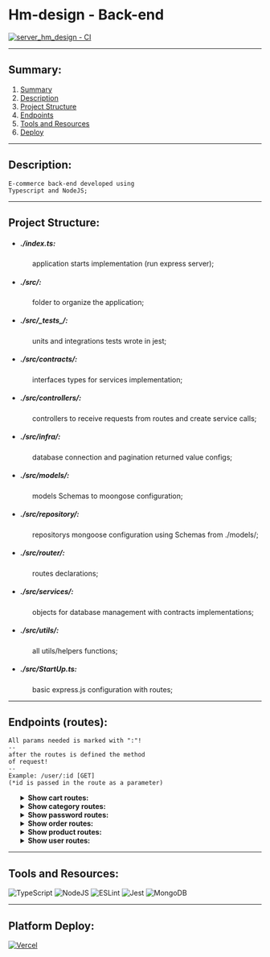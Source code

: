 # Hm-design - Back-end

[![server_hm_design - CI](https://github.com/hernandemonteiro/server_hm_design/actions/workflows/ci.preview.yml/badge.svg)](https://github.com/hernandemonteiro/server_hm_design/actions/workflows/ci.preview.yml)

<hr>

<div id="summary">

## Summary:

<ol>
<li><a href="#summary">Summary</a></li>
<li><a href="#description">Description</a></li>
<li><a href="#projectStructure">Project Structure</a></li>
<li><a href="#endpoints">Endpoints</a></li>
<li><a href="#resources">Tools and Resources</a></li>
<li><a href="#deploy">Deploy</a></li>
</ol>
</div>
<hr>
<div id="description">

## Description:

    E-commerce back-end developed using
    Typescript and NodeJS;

</div>
<hr>
<div id="projectStructure">

## Project Structure:

<ul>

<li><h5>./index.ts:</h5></li>

<ul>
 application starts implementation (run express server);
</ul>

<li><h5>./src/:</h5></li>

<ul>
folder to organize the application;
</ul>

<li><h5>./src/_tests_/:</h5></li>

<ul>
units and integrations tests wrote in jest;
</ul>

<li><h5>./src/contracts/:</h5></li>

<ul>
interfaces types for services implementation;
</ul>

<li><h5>./src/controllers/:</h5></li>

<ul>
controllers to receive requests from routes and create service calls;
</ul>

<li><h5>./src/infra/:</h5></li>

<ul>
database connection and pagination returned value configs;
</ul>

<li><h5>./src/models/:</h5></li>

<ul>
models Schemas to moongose configuration;
</ul>

<li><h5>./src/repository/:</h5></li>

<ul>
repositorys mongoose configuration using Schemas from ./models/;
</ul>

<li><h5>./src/router/:</h5></li>

<ul>
routes declarations;
</ul>

<li><h5>./src/services/:</h5></li>

<ul>
objects for database management with contracts implementations;
</ul>

<li><h5>./src/utils/:</h5></li>

<ul>
all utils/helpers functions;
</ul>

<li><h5>./src/StartUp.ts:</h5></li>

<ul>
basic express.js configuration with routes;
</ul>

</ul>

</div>
<hr>
<div id="endpoints">

## Endpoints (routes):

    All params needed is marked with ":"!
    --
    after the routes is defined the method
    of request!
    --
    Example: /user/:id [GET]
    (*id is passed in the route as a parameter)

<ul>
<details>
<summary><b>Show cart routes:</b></summary>
<br>
        <ul>
            <li><b>/cart </b>[GET]:</li>
            - find all products in cart
            <br><br>
            <li><b>/cart/:page/:qtd </b>[GET]:</li>
            - find all products in cart with pagination
            <br><br>
            <li><b>/cart/:id </b>[GET]:</li>
            - find one product by ID
            <br><br>
            <li><b>/cart/register/:user_id/:quantity/:product_id/:product/:unit_price/:total_price/:order_id/:status </b>[PUT]:</li>
            - insert a product in cart
            <br><br>
            <li><b>/cart/:id </b>[DELETE]:</li>
            - delete one product by ID
            <br><br>
            <li><b>/cart/update/:id/:user_id/:quantity/:product_id/:product/:unit_price/:total_price/:status </b>[PUT]:</li>
            - update one product in cart by ID
            <br><br>
        </ul>
</details>
<details>
<summary><b>Show category routes:</b></summary>
<br>
        <ul>
            <li><b>/categorys </b>[GET]:</li>
            - find all categorys
            <br><br>
            <li><b>/categorys/:page/:qtd </b>[GET]:</li>
            - find all categorys with pagination
            <br><br>
            <li><b>/category/register/:category </b>[PUT]:</li>
            - register a category
            <br><br>
            <li><b>/category/:id </b>[DELETE]:</li>
            - delete a category by ID
            <br><br>
            <li><b>/category/update/:id/:category </b>[PUT]:</li>
            - update a category by ID
            <br><br>
        </ul>
</details>
<details>
<summary><b>Show password routes:</b></summary>
<br>
        <ul>
            <li><b>/forgotPassword/:email </b>[POST]:</li>
            - forgot password method to send an email with hash
            <br><br>
            <li><b>/confirmHash/:hash </b>[GET]:</li>
            - confirm the hash to update password
            <br><br>
            <li><b>/updatePassword/:hash/:password </b>[PUT]:</li>
            - update the password
            <br><br>
        </ul>
</details>
<details>
<summary><b>Show order routes:</b></summary>
<br>
        <ul>
            <li><b>/orders </b>[GET]:</li>
            - find all orders
            <br><br>
            <li><b>/order/:page/:qtd </b>[GET]:</li>
            - find all orders with pagination
            <br><br>
            <li><b>/order/:id </b>[GET]:</li>
            - find a order by ID
            <br><br>
            <li><b>/order/register/:user_id/:address/:order_id/:status </b>[PUT]:</li>
            - register a order
            <br><br>
            <li><b>/order/:id </b>[DELETE]:</li>
            - delete a order by ID
            <br><br>
            <li><b>/order/update/:id/:user_id/:address/:order_id/:status </b>[PUT]:</li>
            - update an order by ID
            <br><br>
        </ul>
</details>
<details>
<summary><b>Show product routes:</b></summary>
<br>
        <ul>
            <li><b>/products </b>[GET]:</li>
            - find all products
            <br><br>
            <li><b>/products/:page/:qtd </b>[GET]:</li>
            - find all products with pagination
            <br><br>
            <li><b>/product/:id </b>[GET]:</li>
            - find a products by ID
            <br><br>
            <li><b>/products/category/:category </b>[GET]:</li>
            - find products from category
            <br><br>
            <li><b>/products/search/:search </b>[GET]:</li>
            - find products from search
            <br><br>
            <li><b>/product/delete/:id </b>[DELETE]:</li>
            - delete a product by ID
            <br><br>
            <li><b>/product/register/:name/:price/:images/:description/:category/:options </b>[PUT]:</li>
            - register a product
            <br><br>
            <li><b>/product/update/:id/:name/:price/:images/:description/:status/:options </b>[PUT]:</li>
            - update an product by ID
            <br><br>
        </ul>
</details>
<details>
<summary><b>Show user routes:</b></summary>
<br>
       <ul>
            <li><b>/users </b>[GET]:</li>
            - find all users
            <br><br>
            <li><b>/users/:id </b>[GET]:</li>
            - find a users by ID
            <br><br>
            <li><b>/users/:name/:email/:password/:type </b>[POST]:</li>
            - register a user
            <br><br>
            <li><b>/users/:id </b>[DELETE]:</li>
            - delete a users by ID
            <br><br>
            <li><b>/users/update/:id/:name/:email/:password </b>[PUT]:</li>
            - update an user by ID
            <br><br>
            <li><b>/login/:email/:password </b>[GET]:</li>
            - login method, return a token with user id and type encrypted
            <br><br>
        </ul>
</details>
</ul>
</div>

<hr>
<div id="resources">

## Tools and Resources:

![TypeScript](https://img.shields.io/badge/typescript-%23007ACC.svg?style=for-the-badge&logo=typescript&logoColor=white) ![NodeJS](https://img.shields.io/badge/node.js-6DA55F?style=for-the-badge&logo=node.js&logoColor=white) ![ESLint](https://img.shields.io/badge/ESLint-4B3263?style=for-the-badge&logo=eslint&logoColor=white) ![Jest](https://img.shields.io/badge/-jest-%23C21325?style=for-the-badge&logo=jest&logoColor=white) ![MongoDB](https://img.shields.io/badge/MongoDB-%234ea94b.svg?style=for-the-badge&logo=mongodb&logoColor=white)

</div>
<hr>
<div id="deploy">

## Platform Deploy:

[![Vercel](https://img.shields.io/badge/vercel-%23000000.svg?style=for-the-badge&logo=vercel&logoColor=white)](https://server-two-liart.vercel.app/)

</div>
